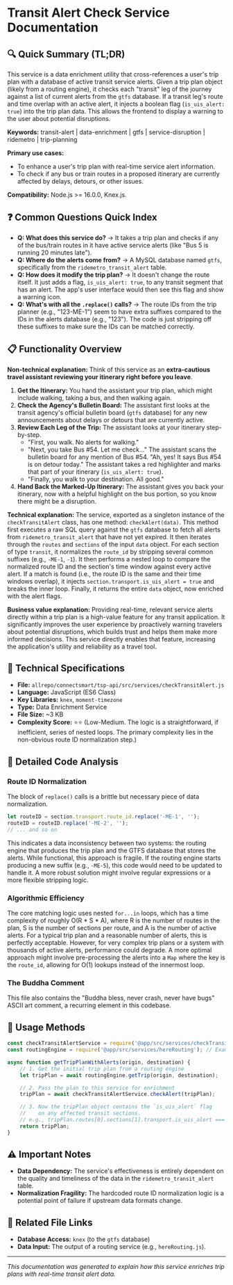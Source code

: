 # Transit Alert Check Service Documentation

## 🔍 Quick Summary (TL;DR)
This service is a data enrichment utility that cross-references a user's trip plan with a database of active transit service alerts. Given a trip plan object (likely from a routing engine), it checks each "transit" leg of the journey against a list of current alerts from the `gtfs` database. If a transit leg's route and time overlap with an active alert, it injects a boolean flag (`is_uis_alert: true`) into the trip plan data. This allows the frontend to display a warning to the user about potential disruptions.

**Keywords:** transit-alert | data-enrichment | gtfs | service-disruption | ridemetro | trip-planning

**Primary use cases:** 
- To enhance a user's trip plan with real-time service alert information.
- To check if any bus or train routes in a proposed itinerary are currently affected by delays, detours, or other issues.

**Compatibility:** Node.js >= 16.0.0, Knex.js.

## ❓ Common Questions Quick Index
- **Q: What does this service do?** → It takes a trip plan and checks if any of the bus/train routes in it have active service alerts (like "Bus 5 is running 20 minutes late").
- **Q: Where do the alerts come from?** → A MySQL database named `gtfs`, specifically from the `ridemetro_transit_alert` table.
- **Q: How does it modify the trip plan?** → It doesn't change the route itself. It just adds a flag, `is_uis_alert: true`, to any transit segment that has an alert. The app's user interface would then see this flag and show a warning icon.
- **Q: What's with all the `.replace()` calls?** → The route IDs from the trip planner (e.g., "123-ME-1") seem to have extra suffixes compared to the IDs in the alerts database (e.g., "123"). The code is just stripping off these suffixes to make sure the IDs can be matched correctly.

## 📋 Functionality Overview

**Non-technical explanation:** 
Think of this service as an **extra-cautious travel assistant reviewing your itinerary right before you leave**.
1.  **Get the Itinerary:** You hand the assistant your trip plan, which might include walking, taking a bus, and then walking again.
2.  **Check the Agency's Bulletin Board:** The assistant first looks at the transit agency's official bulletin board (`gtfs` database) for any new announcements about delays or detours that are currently active.
3.  **Review Each Leg of the Trip:** The assistant looks at your itinerary step-by-step.
    - "First, you walk. No alerts for walking."
    - "Next, you take Bus #54. Let me check..." The assistant scans the bulletin board for any mention of Bus #54. "Ah, yes! It says Bus #54 is on detour today." The assistant takes a red highlighter and marks that part of your itinerary (`is_uis_alert: true`).
    - "Finally, you walk to your destination. All good."
4.  **Hand Back the Marked-Up Itinerary:** The assistant gives you back your itinerary, now with a helpful highlight on the bus portion, so you know there might be a disruption.

**Technical explanation:** 
The service, exported as a singleton instance of the `checkTransitAlert` class, has one method: `checkAlert(data)`. This method first executes a raw SQL query against the `gtfs` database to fetch all alerts from `ridemetro_transit_alert` that have not yet expired. It then iterates through the `routes` and `sections` of the input `data` object. For each section of type `transit`, it normalizes the `route_id` by stripping several common suffixes (e.g., `-ME-1`, `-1`). It then performs a nested loop to compare the normalized route ID and the section's time window against every active alert. If a match is found (i.e., the route ID is the same and their time windows overlap), it injects `section.transport.is_uis_alert = true` and breaks the inner loop. Finally, it returns the entire `data` object, now enriched with the alert flags.

**Business value explanation:**
Providing real-time, relevant service alerts directly within a trip plan is a high-value feature for any transit application. It significantly improves the user experience by proactively warning travelers about potential disruptions, which builds trust and helps them make more informed decisions. This service directly enables that feature, increasing the application's utility and reliability as a travel tool.

## 🔧 Technical Specifications

- **File:** `allrepo/connectsmart/tsp-api/src/services/checkTransitAlert.js`
- **Language:** JavaScript (ES6 Class)
- **Key Libraries:** `knex`, `moment-timezone`
- **Type:** Data Enrichment Service
- **File Size:** ~3 KB
- **Complexity Score:** ⭐⭐ (Low-Medium. The logic is a straightforward, if inefficient, series of nested loops. The primary complexity lies in the non-obvious route ID normalization step.)

## 📝 Detailed Code Analysis

### Route ID Normalization
The block of `replace()` calls is a brittle but necessary piece of data normalization.
```javascript
let routeID = section.transport.route_id.replace('-ME-1', '');
routeID = routeID.replace('-ME-2', '');
// ... and so on
```
This indicates a data inconsistency between two systems: the routing engine that produces the trip plan and the GTFS database that stores the alerts. While functional, this approach is fragile. If the routing engine starts producing a new suffix (e.g., `-ME-5`), this code would need to be updated to handle it. A more robust solution might involve regular expressions or a more flexible stripping logic.

### Algorithmic Efficiency
The core matching logic uses nested `for...in` loops, which has a time complexity of roughly O(R * S * A), where R is the number of routes in the plan, S is the number of sections per route, and A is the number of active alerts. For a typical trip plan and a reasonable number of alerts, this is perfectly acceptable. However, for very complex trip plans or a system with thousands of active alerts, performance could degrade. A more optimal approach might involve pre-processing the alerts into a `Map` where the key is the `route_id`, allowing for O(1) lookups instead of the innermost loop.

### The Buddha Comment
This file also contains the "Buddha bless, never crash, never have bugs" ASCII art comment, a recurring element in this codebase.

## 🚀 Usage Methods

```javascript
const checkTransitAlertService = require('@app/src/services/checkTransitAlert');
const routingEngine = require('@app/src/services/hereRouting'); // Example routing engine

async function getTripPlanWithAlerts(origin, destination) {
    // 1. Get the initial trip plan from a routing engine
    let tripPlan = await routingEngine.getTrip(origin, destination);

    // 2. Pass the plan to this service for enrichment
    tripPlan = await checkTransitAlertService.checkAlert(tripPlan);

    // 3. Now the tripPlan object contains the `is_uis_alert` flag
    //    on any affected transit sections.
    // e.g., tripPlan.routes[0].sections[1].transport.is_uis_alert === true
    return tripPlan;
}
```

## ⚠️ Important Notes
- **Data Dependency:** The service's effectiveness is entirely dependent on the quality and timeliness of the data in the `ridemetro_transit_alert` table.
- **Normalization Fragility:** The hardcoded route ID normalization logic is a potential point of failure if upstream data formats change.

## 🔗 Related File Links
- **Database Access:** `knex` (to the `gtfs` database)
- **Data Input:** The output of a routing service (e.g., `hereRouting.js`).

---
*This documentation was generated to explain how this service enriches trip plans with real-time transit alert data.* 